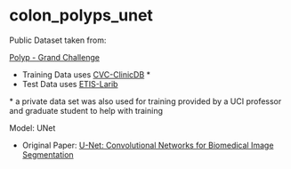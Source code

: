# colon_polyps_unet

Public Dataset taken from: 

[Polyp - Grand Challenge](https://polyp.grand-challenge.org/Databases/)

* Training Data uses [CVC-ClinicDB](https://polyp.grand-challenge.org/CVCClinicDB/) \*
* Test Data uses [ETIS-Larib](https://polyp.grand-challenge.org/EtisLarib/)


\* a private data set was also used for training provided by a UCI professor and graduate student to help with training


Model: UNet

* Original Paper: [U-Net: Convolutional Networks for Biomedical Image Segmentation](https://arxiv.org/abs/1505.04597)
